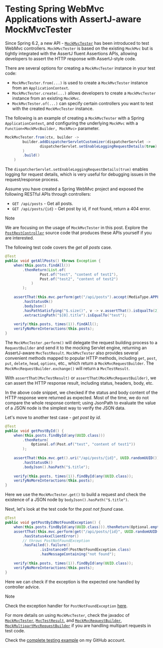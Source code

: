 # Testing Spring WebMvc Applications with AssertJ-aware MockMvcTester

Since Spring 6.2, a new API - [`MockMvcTester`](https://docs.spring.io/spring-framework/docs/current/javadoc-api/org/springframework/test/web/servlet/assertj/MockMvcTester.html) has been introduced to test WebMvc controllers. `MockMvcTester` is based on the existing `MockMvc` but is tightly integrated with the AssertJ fluent Assertions APIs, allowing developers to assert the HTTP response with AssertJ-style code.

There are several options for creating a `MockMvcTester` instance in your test code:

* `MockMvcTester.from(...)` is used to create a `MockMvcTester` instance from an `ApplicationContext`.
* `MockMvcTester.create(...)` allows developers to create a `MockMvcTester` instance from an existing `MockMvc`.
* `MockMvcTester.of(...)` can specify certain controllers you want to test with the created `MockMvcTester` instance.

The following is an example of creating a `MockMvcTester` with a Spring `ApplicationContext`, and configuring the underlying `MockMvc` with a `Function<MockMvcBuilder, MockMvc>` parameter.

```java
MockMvcTester.from(ctx, builder ->
		builder.addDispatcherServletCustomizer(dispatcherServlet ->
				dispatcherServlet.setEnableLoggingRequestDetails(true)
		)
		.build()
	)
``` 

The `dispatcherServlet.setEnableLoggingRequestDetails(true)` enables logging for request details, which is very useful for debugging issues in the request/response process.

Assume you have created a Spring WebMvc project and exposed the following RESTful APIs through controllers:
* `GET /api/posts` - Get all posts.
* `GET /api/posts/{id}` - Get post by id, if not found, return a 404 error.

> [!NOTE]
> We are focusing on the usage of `MockMvcTester` in this post. Explore the [`PostRestController`](https://github.com/hantsy/spring6-sandbox/blob/master/mvc-freemarker/src/main/java/com/example/demo/web/PostRestController.java) source code that produces these APIs yourself if you are interested.

The following test code covers the *get all posts* case.

```java
@Test
public void getAllPosts() throws Exception {
	when(this.posts.findAll())
		.thenReturn(List.of(
				Post.of("test", "content of test1"),
				Post.of("test2", "content of test2")
			)
		);
	
	assertThat(this.mvc.perform(get("/api/posts").accept(MediaType.APPLICATION_JSON)))
		.hasStatusOk()
		.bodyJson()
		.hasPathSatisfying("$.size()", v -> v.assertThat().isEqualTo(2))
		.extractingPath("$[0].title").isEqualTo("test");
	
	verify(this.posts, times(1)).findAll();
	verifyNoMoreInteractions(this.posts);
}
```

The `MockMvcTester.perform()` will delegate the request building process to a `RequestBuilder` and send it to the mocking Servlet engine, returning an AssertJ-aware `MvcTestResult`. `MockMvcTester` also provides several convenient methods mapped to popular HTTP methods, including `get`, `post`, `put`, `delete`, `head`, `options`, etc., which return a `MockMvcRequestBuilder`. The `MockMvcRequestBuilder.exchange()` will return a `MvcTestResult`.

With `assertThat(MvcTestResult)` or `assertThat(MockMvcRequestBuilder)`, we can assert the HTTP response result, including status, headers, body, etc.

In the above code snippet, we checked if the status and body content of the HTTP response were returned as expected. Most of the time, we do not compare the whole response content; using JsonPath to evaluate the value of a JSON node is the simplest way to verify the JSON data.

Let's move to another test case - *get post by id*.

```java
@Test
public void getPostById() {
	when(this.posts.findById(any(UUID.class)))
		.thenReturn(
			Optional.of(Post.of("test", "content of test1"))
		);
	
	assertThat(this.mvc.get().uri("/api/posts/{id}", UUID.randomUUID()).accept(MediaType.APPLICATION_JSON))
		.hasStatusOk()
		.bodyJson().hasPath("$.title");
	
	verify(this.posts, times(1)).findById(any(UUID.class));
	verifyNoMoreInteractions(this.posts);
}
```

Here we use the `MockMvcTester.get()` to build a request and check the existence of a JSON node by `bodyJson().hasPath("$.title")`.

Next, let's look at the test code for the *post not found* case.

```java
@Test
public void getPostByIdNotFoundException() {
	when(this.posts.findById(any(UUID.class))).thenReturn(Optional.empty());
	assertThat(this.mvc.perform(get("/api/posts/{id}", UUID.randomUUID()).accept(MediaType.APPLICATION_JSON)))
		.hasStatus4xxClientError()
		// throws PostNotFoundException
		.hasFailed().failure()
                .isInstanceOf(PostNotFoundException.class)
                .hasMessageContaining("not found");
	
	verify(this.posts, times(1)).findById(any(UUID.class));
	verifyNoMoreInteractions(this.posts);
}
```
Here we can check if the exception is the expected one handled by controller advice.

> [!NOTE]
> Check the exception handler for `PostNotFoundException` [here](https://github.com/hantsy/spring6-sandbox/blob/master/mvc-freemarker/src/main/java/com/example/demo/web/PostRestController.java#L78).

For more details on using `MockMvcTester`, check the javadoc of [`MockMvcTester`](https://docs.spring.io/spring-framework/docs/current/javadoc-api/org/springframework/test/web/servlet/assertj/MockMvcTester.html), [`MvcTestResult`](https://docs.spring.io/spring-framework/docs/current/javadoc-api/org/springframework/test/web/servlet/assertj/MvcTestResult.html), and [`MockMvcRequestBuilder`](https://docs.spring.io/spring-framework/docs/current/javadoc-api/org/springframework/test/web/servlet/assertj/MockMvcTester.MockMvcRequestBuilder.html), [`MockMultipartMvcRequestBuilder`](https://docs.spring.io/spring-framework/docs/current/javadoc-api/org/springframework/test/web/servlet/assertj/MockMvcTester.MockMultipartMvcRequestBuilder.html) if you are handling multipart requests in test code.

Check the [complete testing example](https://github.com/hantsy/spring6-sandbox/blob/master/mvc-freemarker/src/test/java/com/example/demo/web/PostRestControllerTestWithMockMvcTester.java) on my GitHub account.
